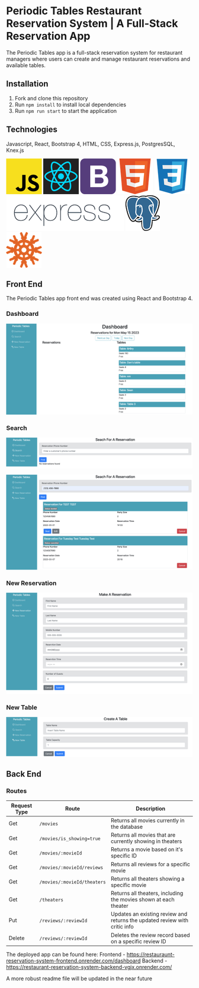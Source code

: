 # Periodic Tables Restaurant Reservation System | A Full-Stack Reservation App
The Periodic Tables app is a full-stack reservation system for restaurant managers where users can create and manage restaurant reservations and available tables.

## Installation
1. Fork and clone this repository
2. Run `npm install` to install local dependencies
3. Run `npm run start` to start the application


## Technologies
Javascript, React, Bootstrap 4, HTML, CSS, Express.js, PostgresSQL, Knex.js

![javascript logo](/images/JavaScript.png)
![react logo](/images/React.png)
![bootstrap logo](/images/bootstrap.png)
![html logo](/images/html.png)
![css logo](/images/css.png)
![express logo](/images/express.png)
![postgres elephant](/images/Postgresql_elephant.svg.png)
![knex logo](/images/knex-logo.png)

## Front End
The Periodic Tables app front end was created using React and Bootstrap 4.

### Dashboard
![dashboard](/images/dashboard.png)

### Search
![search empty](/images/searchEmpty.png)

![search complete](/images/searchComplete.png)

### New Reservation
![new reservation](/images/makeAReservation.png)

### New Table
![new table](/images/createTable.png)

## Back End

### Routes 

| Request Type | Route | Description |
| -- | -- | -- |
| Get | `/movies` | Returns all movies currently in the database |
| Get | `/movies/is_showing=true` | Returns all movies that are currently showing in theaters |
| Get | `/movies/:movieId` | Returns a movie based on it's specific ID |
| Get | `/movies/:movieId/reviews` | Returns all reviews for a specific movie |
| Get | `/movies/:movieId/theaters` | Returns all theaters showing a specific movie |
| Get | `/theaters` | Returns all theaters, including the movies shown at each theater |
| Put | `/reviews/:reviewId` | Updates an existing review and returns the updated review with critic info |
| Delete | `/reviews/:reviewId` | Deletes the review record based on a specific review ID |


The deployed app can be found here: 
Frontend - https://restauraunt-reservation-system-frontend.onrender.com/dashboard
Backend - https://restaurant-reservation-system-backend-vgjx.onrender.com/

A more robust readme file will be updated in the near future